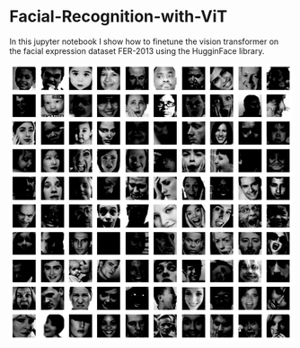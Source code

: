 # Facial-Recognition-with-ViT
In this jupyter notebook I show how to finetune the vision transformer on the facial expression dataset FER-2013 using the HugginFace library.


![examples of facial expressions](dataset_examples.png)
